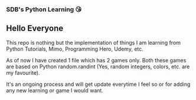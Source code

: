 ### SDB's Python Learning :kissing_heart:

## Hello Everyone

This repo is nothing but the implementation of things I am learning from Python Tutorials, Mimo, Programming Hero, Udemy, etc.

As of now I have created 1 file which has 2 games only. Both these games are based on Python random.randint (Yes, random integers, colors, etc. are my favourite).

It's an ongoing process and will get update everytime I feel so or for adding any new learning or game I would want.
